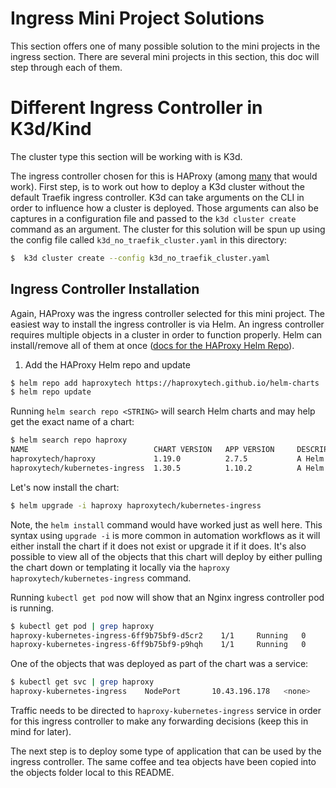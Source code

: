 # Ingress Mini Project Solutions

This section offers one of many possible solution to the mini projects in the ingress section.  There are several mini projects in this section, this doc will step through each of them.

# Different Ingress Controller in K3d/Kind

The cluster type this section will be working with is K3d.

The ingress controller chosen for this is HAProxy (among [many](https://kubernetes.io/docs/concepts/services-networking/ingress-controllers/) that would work).  First step, is to work out how to deploy a K3d cluster without the default Traefik ingress controller.  K3d can take arguments on the CLI in order to influence how a cluster is deployed.  Those arguments can also be captures in a configuration file and passed to the `k3d cluster create` command as an argument.  The cluster for this solution will be spun up using the config file called `k3d_no_traefik_cluster.yaml` in this directory:

```bash
$  k3d cluster create --config k3d_no_traefik_cluster.yaml 
```

## Ingress Controller Installation

Again, HAProxy was the ingress controller selected for this mini project.  The easiest way to install the ingress controller is via Helm.  An ingress controller requires multiple objects in a cluster in order to function properly.  Helm can install/remove all of them at once ([docs for the HAProxy Helm Repo](https://haproxy-ingress.github.io/docs/getting-started/)).

1. Add the HAProxy Helm repo and update

```bash 
$ helm repo add haproxytech https://haproxytech.github.io/helm-charts
$ helm repo update
```

Running `helm search repo <STRING>` will search Helm charts and may help get the exact name of a chart:

```bash
$ helm search repo haproxy
NAME                            CHART VERSION   APP VERSION     DESCRIPTION                                       
haproxytech/haproxy             1.19.0          2.7.5           A Helm chart for HAProxy on Kubernetes            
haproxytech/kubernetes-ingress  1.30.5          1.10.2          A Helm chart for HAProxy Kubernetes Ingress Con...
```

Let's now install the chart:

```bash
$ helm upgrade -i haproxy haproxytech/kubernetes-ingress
```

Note, the `helm install` command would have worked just as well here.  This syntax using `upgrade -i` is more common in automation workflows as it will either install the chart if it does not exist or upgrade it if it does.  It's also possible to view all of the objects that this chart will deploy by either pulling the chart down or templating it locally via the `haproxy haproxytech/kubernetes-ingress` command.

Running `kubectl get pod` now will show that an Nginx ingress controller pod is running.

```bash
$ kubectl get pod | grep haproxy
haproxy-kubernetes-ingress-6ff9b75bf9-d5cr2    1/1     Running   0          51m
haproxy-kubernetes-ingress-6ff9b75bf9-p9hqh    1/1     Running   0          51m
```

One of the objects that was deployed as part of the chart was a service:

```bash
$ kubectl get svc | grep haproxy
haproxy-kubernetes-ingress    NodePort       10.43.196.178   <none>        80:30645/TCP,443:31655/TCP,1024:32363/TCP   52m
```

Traffic needs to be directed to `haproxy-kubernetes-ingress` service in order for this ingress controller to make any forwarding decisions (keep this in mind for later).

The next step is to deploy some type of application that can be used by the ingress controller.  The same coffee and tea objects have been copied into the objects folder local to this README.